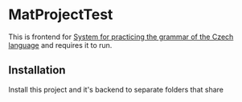 # MatProjectTest
This is frontend for [System for practicing the grammar of the Czech language](https://github.com/Jindrich8/Mat_project_backend-test) and requires it to run.
## Installation
Install this project and it's backend to separate folders that share
